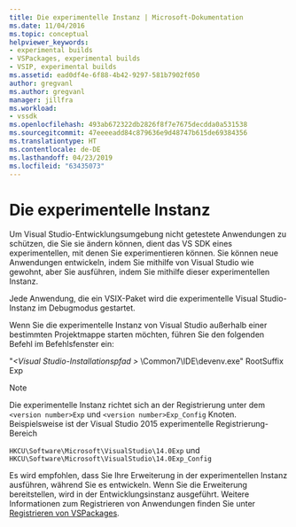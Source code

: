 ```yaml
---
title: Die experimentelle Instanz | Microsoft-Dokumentation
ms.date: 11/04/2016
ms.topic: conceptual
helpviewer_keywords:
- experimental builds
- VSPackages, experimental builds
- VSIP, experimental builds
ms.assetid: ead0df4e-6f88-4b42-9297-581b7902f050
author: gregvanl
ms.author: gregvanl
manager: jillfra
ms.workload:
- vssdk
ms.openlocfilehash: 493ab672322db2826f8f7e7675decdda0a531538
ms.sourcegitcommit: 47eeeeadd84c879636e9d48747b615de69384356
ms.translationtype: HT
ms.contentlocale: de-DE
ms.lasthandoff: 04/23/2019
ms.locfileid: "63435073"
---
```

# <a name="the-experimental-instance"></a>Die experimentelle Instanz
Um Visual Studio-Entwicklungsumgebung nicht getestete Anwendungen zu schützen, die Sie sie ändern können, dient das VS SDK eines experimentellen, mit denen Sie experimentieren können. Sie können neue Anwendungen entwickeln, indem Sie mithilfe von Visual Studio wie gewohnt, aber Sie ausführen, indem Sie mithilfe dieser experimentellen Instanz.

 Jede Anwendung, die ein VSIX-Paket wird die experimentelle Visual Studio-Instanz im Debugmodus gestartet.

 Wenn Sie die experimentelle Instanz von Visual Studio außerhalb einer bestimmten Projektmappe starten möchten, führen Sie den folgenden Befehl im Befehlsfenster ein:

 "*\<Visual Studio-Installationspfad >* \Common7\IDE\devenv.exe" RootSuffix Exp

> [!NOTE]
> Die experimentelle Instanz richtet sich an der Registrierung unter dem `<version number>Exp` und `<version number>Exp_Config` Knoten. Beispielsweise ist der Visual Studio 2015 experimentelle Registrierung-Bereich
>
> `HKCU\Software\Microsoft\VisualStudio\14.0Exp` und `HKCU\Software\Microsoft\VisualStudio\14.0Exp_Config`

 Es wird empfohlen, dass Sie Ihre Erweiterung in der experimentellen Instanz ausführen, während Sie es entwickeln. Wenn Sie die Erweiterung bereitstellen, wird in der Entwicklungsinstanz ausgeführt. Weitere Informationen zum Registrieren von Anwendungen finden Sie unter [Registrieren von VSPackages](../extensibility/internals/registering-vspackages.md).
